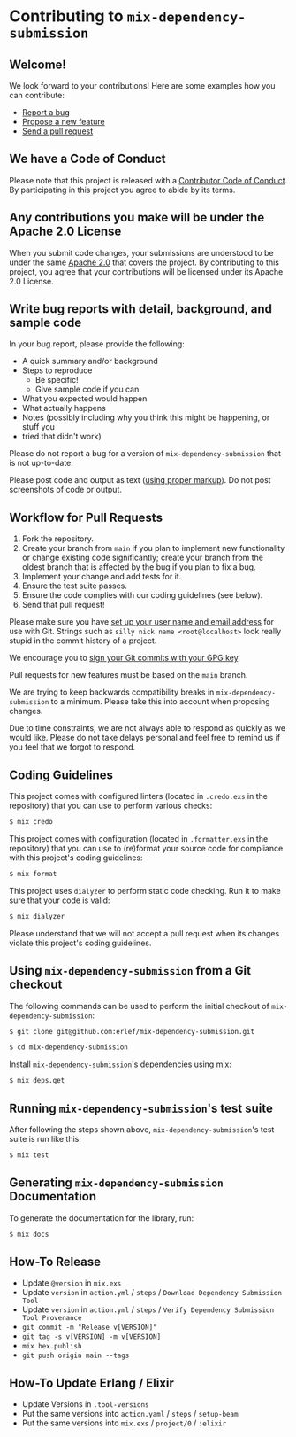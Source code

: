 # Contributing to `mix-dependency-submission`

## Welcome!

We look forward to your contributions! Here are some examples how you can
contribute:

- [Report a bug](https://github.com/erlef/mix-dependency-submission/issues/new?type=bug)
- [Propose a new feature](https://github.com/erlef/mix-dependency-submission/issues/new?type=feature)
- [Send a pull request](https://github.com/erlef/mix-dependency-submission/pulls)

## We have a Code of Conduct

Please note that this project is released with a
[Contributor Code of Conduct](https://github.com/erlef/.github/blob/main/CODE_OF_CONDUCT.md).
By participating in this project you agree to abide by its terms.

## Any contributions you make will be under the Apache 2.0 License

When you submit code changes, your submissions are understood to be under the
same [Apache 2.0](https://github.com/erlef/mix-dependency-submission/blob/main/LICENSE)
that covers the project. By contributing to this project, you agree that your
contributions will be licensed under its Apache 2.0 License.

## Write bug reports with detail, background, and sample code

In your bug report, please provide the following:

- A quick summary and/or background
- Steps to reproduce
  - Be specific!
  - Give sample code if you can.
- What you expected would happen
- What actually happens
- Notes (possibly including why you think this might be happening, or stuff you
- tried that didn't work)

Please do not report a bug for a version of `mix-dependency-submission` that is
not up-to-date.

Please post code and output as text
([using proper markup](https://guides.github.com/features/mastering-markdown/)).
Do not post screenshots of code or output.

## Workflow for Pull Requests

1. Fork the repository.
2. Create your branch from `main` if you plan to implement new functionality or
   change existing code significantly; create your branch from the oldest branch
   that is affected by the bug if you plan to fix a bug.
3. Implement your change and add tests for it.
4. Ensure the test suite passes.
5. Ensure the code complies with our coding guidelines (see below).
6. Send that pull request!

Please make sure you have
[set up your user name and email address](https://git-scm.com/book/en/v2/Getting-Started-First-Time-Git-Setup)
for use with Git. Strings such as `silly nick name <root@localhost>` look really
stupid in the commit history of a project.

We encourage you to
[sign your Git commits with your GPG key](https://docs.github.com/en/github/authenticating-to-github/signing-commits).

Pull requests for new features must be based on the `main` branch.

We are trying to keep backwards compatibility breaks in `mix-dependency-submission`
to a minimum. Please take this into account when proposing changes.

Due to time constraints, we are not always able to respond as quickly as we
would like. Please do not take delays personal and feel free to remind us if you
feel that we forgot to respond.

## Coding Guidelines

This project comes with configured linters (located in `.credo.exs` in the
repository) that you can use to perform various checks:

```bash
$ mix credo
```

This project comes with configuration (located in `.formatter.exs` in the
repository) that you can use to (re)format your source code for compliance with
this project's coding guidelines:

```bash
$ mix format
```

This project uses `dialyzer` to perform static code checking. Run it to make
sure that your code is valid:

```bash
$ mix dialyzer
```

Please understand that we will not accept a pull request when its changes
violate this project's coding guidelines.

## Using `mix-dependency-submission` from a Git checkout

The following commands can be used to perform the initial checkout of
`mix-dependency-submission`:

```bash
$ git clone git@github.com:erlef/mix-dependency-submission.git

$ cd mix-dependency-submission
```

Install `mix-dependency-submission`'s dependencies using
[mix](https://hexdocs.pm/mix/Mix.html):

```bash
$ mix deps.get
```

## Running `mix-dependency-submission`'s test suite

After following the steps shown above, `mix-dependency-submission`'s test suite
is run like this:

```bash
$ mix test
```

## Generating `mix-dependency-submission` Documentation

To generate the documentation for the library, run:

```bash
$ mix docs
```

## How-To Release

* Update `@version` in `mix.exs`
* Update `version` in `action.yml` / `steps` / `Download Dependency Submission Tool`
* Update `version` in `action.yml` / `steps` / `Verify Dependency Submission Tool Provenance`
* `git commit -m "Release v[VERSION]"`
* `git tag -s v[VERSION] -m v[VERSION]`
* `mix hex.publish`
* `git push origin main --tags`

## How-To Update Erlang / Elixir

* Update Versions in `.tool-versions`
* Put the same versions into `action.yaml` / `steps` / `setup-beam`
* Put the same versions into `mix.exs` / `project/0` / `:elixir`